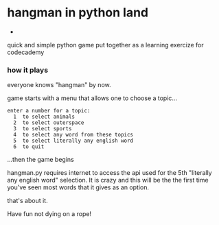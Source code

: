# hangman in python land
-

quick and simple python game put together as a learning exercize for codecademy

### how it plays

everyone knows "hangman" by now.

game starts with a menu that allows one to choose a topic...

```
enter a number for a topic:
  1  to select animals
  2  to select outerspace
  3  to select sports
  4  to select any word from these topics
  5  to select literally any english word
  6  to quit
```

...then the game begins

hangman.py requires internet to access the api used for the 5th "literally any english word" selection. 
It is crazy and this will be the the first time you've seen most words that it gives as an option.

that's about it.

Have fun not dying on a rope!


